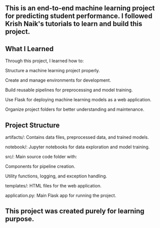 ## This is an end-to-end machine learning project for predicting student performance. I followed Krish Naik's tutorials to learn and build this project.

## What I Learned
Through this project, I learned how to:

Structure a machine learning project properly.

Create and manage environments for development.

Build reusable pipelines for preprocessing and model training.

Use Flask for deploying machine learning models as a web application.

Organize project folders for better understanding and maintenance.


## Project Structure

artifacts/: Contains data files, preprocessed data, and trained models.

notebook/: Jupyter notebooks for data exploration and model training.

src/: Main source code folder with:

Components for pipeline creation.

Utility functions, logging, and exception handling.

templates/: HTML files for the web application.

application.py: Main Flask app for running the project.
 
## This project was created purely for learning purpose.
